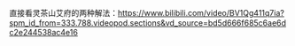 直接看灵茶山艾府的两种解法：https://www.bilibili.com/video/BV1Qg411q7ia?spm_id_from=333.788.videopod.sections&vd_source=bd5d666f685c6ae6dc2e244538ac4e16